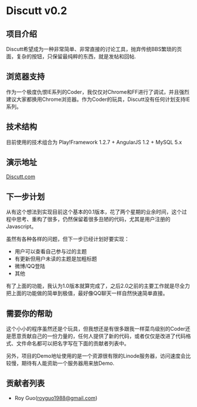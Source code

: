 # Discutt v0.2

## 项目介绍
Discutt希望成为一种非常简单、非常直接的讨论工具，抛弃传统BBS繁琐的页面，复杂的按钮，只保留最纯粹的东西，就是发帖和回帖.

## 浏览器支持
作为一个极度仇恨IE系列的Coder，我仅仅对Chrome和FF进行了调试，并且强烈建议大家都换用Chrome浏览器。作为Coder的玩具，Discutt没有任何计划支持IE系列。

## 技术结构
目前使用的技术组合为 Play!Framework 1.2.7 + AngularJS 1.2 + MySQL 5.x

## 演示地址
[Discutt.com](http://www.discutt.com)

## 下一步计划
从有这个想法到实现目前这个基本的0.1版本，花了两个星期的业余时间，这个过程中思考、重构了很多，仍然保留着很多丑陋的代码，尤其是用户注册的Javascript。

虽然有各种各样的问题，但下一步已经计划好要实现：

- 用户可以查看自己参与过的主题
- 有更新但用户未读的主题是加粗标题
- 微博/QQ登陆
- 其他

有了上面的功能，我认为1.0版本就算完成了，之后2.0之前的主要工作就是尽全力把上面的功能做的简单到极值，最好像QQ聊天一样自然快速简单直接。

## 需要你的帮助
这个小小的程序虽然还是个玩具，但我想还是有很多跟我一样菜鸟级别的Coder还是愿意贡献自己的一份力量的，任何人提供了新的代码，或者仅仅是改进了代码格式、文件命名都可以把名字写在下面的贡献者列表中。

另外，项目的Demo地址使用的是一个资源很有限的Linode服务器，访问速度会比较慢，期待有人能资助一个服务器用来放Demo.


## 贡献者列表
- Roy Guo(royguo1988@gmail.com)